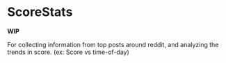ScoreStats
========

**WIP**

For collecting information from top posts around reddit, and analyzing the trends in score. (ex: Score vs time-of-day)